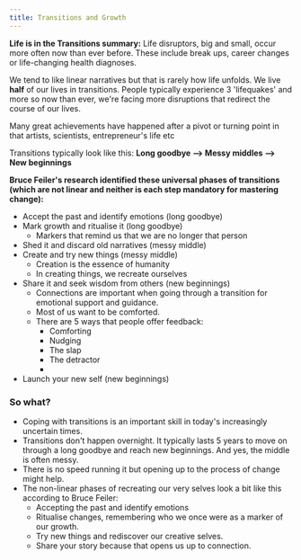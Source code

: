 ```yaml
---
title: Transitions and Growth
---
```

**Life is in the Transitions summary:**
Life disruptors, big and small, occur more often now than ever before. These include break ups, career changes or life-changing health diagnoses. 

We tend to like linear narratives but that is rarely how life unfolds. 
We live **half** of our lives in transitions.
People typically experience 3 'lifequakes' and more so now than ever, we're facing more disruptions that redirect the course of our lives. 

Many great achievements have happened after a pivot or turning point in that artists, scientists, entrepreneur's life etc

Transitions typically look like this: 
**Long goodbye —> Messy middles —> New beginnings**

**Bruce Feiler's research identified these universal phases of transitions (which are not linear and neither is each step mandatory for mastering change):**
- Accept the past and identify emotions (long goodbye)
- Mark growth and ritualise it (long goodbye)
	- Markers that remind us that we are no longer that person
- Shed it and discard old narratives (messy middle)
- Create and try new things (messy middle)
	- Creation is the essence of humanity
	- In creating things, we recreate ourselves
- Share it and seek wisdom from others (new beginnings)
	- Connections are important when going through a transition for emotional support and guidance.
	- Most of us want to be comforted.
	- There are 5 ways that people offer feedback:
		- Comforting
		- Nudging
		- The slap
		- The detractor
		- 
- Launch your new self (new beginnings)

### So what?
- Coping with transitions is an important skill in today's increasingly uncertain times.
- Transitions don't happen overnight. It typically lasts 5 years to move on through a long goodbye and reach new beginnings. And yes, the middle is often messy. 
- There is no speed running it but opening up to the process of change might help.
- The non-linear phases of recreating our very selves look a bit like this according to Bruce Feiler:
	- Accepting the past and identify emotions
	- Ritualise changes, remembering who we once were as a marker of our growth.
	- Try new things and rediscover our creative selves.
	- Share your story because that opens us up to connection.

